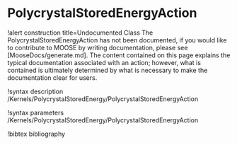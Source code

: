 <!-- MOOSE Documentation Stub: Remove this when content is added. -->

# PolycrystalStoredEnergyAction

!alert construction title=Undocumented Class
The PolycrystalStoredEnergyAction has not been documented, if you would like to contribute to MOOSE by writing
documentation, please see [MooseDocs/generate.md]. The content contained on this page explains the typical
documentation associated with an action; however, what is contained is ultimately determined by what
is necessary to make the documentation clear for users.

!syntax description /Kernels/PolycrystalStoredEnergy/PolycrystalStoredEnergyAction

!syntax parameters /Kernels/PolycrystalStoredEnergy/PolycrystalStoredEnergyAction

!bibtex bibliography
